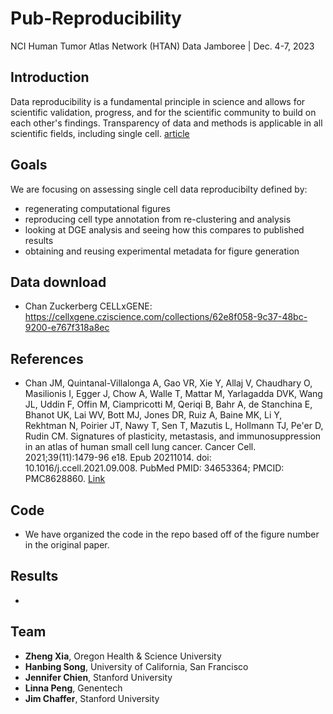 # Pub-Reproducibility
NCI Human Tumor Atlas Network (HTAN) Data Jamboree | Dec. 4-7, 2023


## Introduction 
Data reproducibility is a fundamental principle in science and allows for scientific validation, progress, and for the scientific community to build on each other's findings. Transparency of data and methods is applicable in all scientific fields, including single cell. [article](https://www.nature.com/articles/d42473-019-00004-y)

## Goals
We are focusing on assessing single cell data reproducibilty defined by:
- regenerating computational figures
- reproducing cell type annotation from re-clustering and analysis
- looking at DGE analysis and seeing how this compares to published results
- obtaining and reusing experimental metadata for figure generation


**Data download**
-------
* Chan Zuckerberg CELLxGENE: https://cellxgene.cziscience.com/collections/62e8f058-9c37-48bc-9200-e767f318a8ec


**References**
-------
* Chan JM, Quintanal-Villalonga A, Gao VR, Xie Y, Allaj V, Chaudhary O, Masilionis I, Egger J, Chow A, Walle T, Mattar M, Yarlagadda DVK, Wang JL, Uddin F, Offin M, Ciampricotti M, Qeriqi B, Bahr A, de Stanchina E, Bhanot UK, Lai WV, Bott MJ, Jones DR, Ruiz A, Baine MK, Li Y, Rekhtman N, Poirier JT, Nawy T, Sen T, Mazutis L, Hollmann TJ, Pe'er D, Rudin CM. Signatures of plasticity, metastasis, and immunosuppression in an atlas of human small cell lung cancer. Cancer Cell. 2021;39(11):1479-96 e18. Epub 20211014. doi: 10.1016/j.ccell.2021.09.008. PubMed PMID: 34653364; PMCID: PMC8628860. [Link](https://www.cell.com/cancer-cell/fulltext/S1535-6108(21)00497-9)


## Code
- We have organized the code in the repo based off of the figure number in the original paper.

## Results
- 

**Team**
-------
* **Zheng Xia**, Oregon Health & Science University
* **Hanbing Song**, University of California, San Francisco
* **Jennifer Chien**, Stanford University
* **Linna Peng**, Genentech
* **Jim Chaffer**, Stanford University